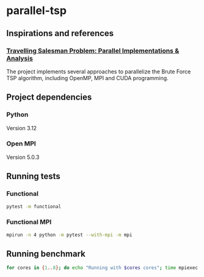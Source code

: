 # parallel-tsp

## Inspirations and references

### [Travelling Salesman Problem: Parallel Implementations & Analysis](https://arxiv.org/pdf/2205.14352.pdf)
The project implements several approaches to parallelize the Brute Force TSP algorithm, including OpenMP, MPI and CUDA programming.

## Project dependencies

### Python
Version 3.12

### Open MPI
Version 5.0.3

## Running tests

### Functional

```bash
pytest -m functional
```

### Functional MPI

```bash
mpirun -n 4 python -m pytest --with-mpi -m mpi
```

## Running benchmark

```bash
for cores in {1..8}; do echo "Running with $cores cores"; time mpiexec -n $cores python benchmark/hyperparameter_search.py; done
```
